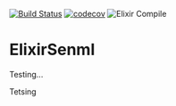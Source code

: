[![Build Status](https://travis-ci.com/fargozhu/elixir_senml.svg?branch=master)](https://travis-ci.com/fargozhu/elixir_senml)
[![codecov](https://codecov.io/gh/calipo/elixir_senml/branch/master/graph/badge.svg)](https://codecov.io/gh/calipo/elixir_senml)
![Elixir Compile](https://github.com/fargozhu/elixir_senml/workflows/Elixir%20CI/badge.svg?branch=master)

# ElixirSenml

Testing...

Tetsing